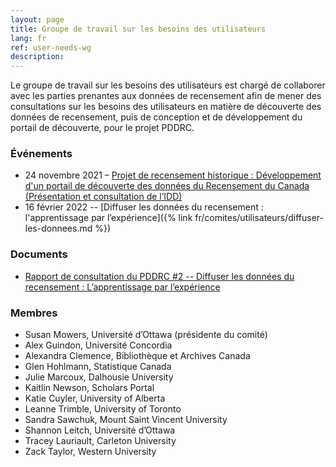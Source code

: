 ```yaml
---
layout: page
title: Groupe de travail sur les besoins des utilisateurs
lang: fr
ref: user-needs-wg
description:
---
```

Le groupe de travail sur les besoins des utilisateurs est chargé de collaborer avec les parties prenantes aux données de recensement afin de mener des consultations sur les besoins des utilisateurs en matière de découverte des données de recensement, puis de conception et de développement du portail de découverte, pour le projet PDDRC.

### Événements

- 24 novembre 2021 – [Projet de recensement historique : Développement d'un portail de découverte des données du Recensement du Canada (Présentation et consultation de l’IDD)](https://dli-training.github.io/2021/fr/1-historical/)
- 16 février 2022 -- [Diffuser les données du recensement : l'apprentissage par l’expérience]({% link fr/comites/utilisateurs/diffuser-les-donnees.md %})

### Documents

- [Rapport de consultation du PDDRC \#2 -- Diffuser les données du recensement : L’apprentissage par l’expérience](https://ruor.uottawa.ca/handle/10393/43768)

### Membres

- Susan Mowers, Université d’Ottawa (présidente du comité)
- Alex Guindon, Université Concordia
- Alexandra Clemence, Bibliothèque et Archives Canada
- Glen Hohlmann, Statistique Canada
- Julie Marcoux, Dalhousie University
- Kaitlin Newson, Scholars Portal
- Katie Cuyler, University of Alberta
- Leanne Trimble, University of Toronto
- Sandra Sawchuk, Mount Saint Vincent University
- Shannon Leitch, Université d’Ottawa
- Tracey Lauriault, Carleton University
- Zack Taylor, Western University

